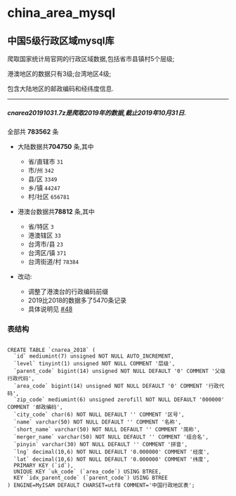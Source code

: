 # china_area_mysql
## 中国5级行政区域mysql库

  爬取国家统计局官网的行政区域数据,包括省市县镇村5个层级;
  
  港澳地区的数据只有3级;台湾地区4级;
  
  包含大陆地区的邮政编码和经纬度信息.
  
---------------------------------------
#####  cnarea20191031.7z是爬取2019年的数据,截止2019年10月31日.

  全部共 **783562** 条  
  - 大陆数据共**704750** 条,其中
     - 省/直辖市 `31`
     - 市/州 `342`
     - 县/区 `3349`
     - 乡/镇 `44247`
     - 村/社区 `656781`
     
  - 港澳台数据共**78812** 条,其中
     - 省/特区 `3`
     - 港澳辖区 `33`
     - 台湾市/县 `23`
     - 台湾区/镇 `371`
     - 台湾街道/村 `78384`  
  
  - 改动:   
    - 调整了港澳台的行政编码前缀
    - 2019比2018的数据多了5470条记录
    - 具体说明见 [#48](https://github.com/kakuilan/china_area_mysql/issues/48)

### 表结构

```mysql

CREATE TABLE `cnarea_2018` (
  `id` mediumint(7) unsigned NOT NULL AUTO_INCREMENT,
  `level` tinyint(1) unsigned NOT NULL COMMENT '层级',
  `parent_code` bigint(14) unsigned NOT NULL DEFAULT '0' COMMENT '父级行政代码',
  `area_code` bigint(14) unsigned NOT NULL DEFAULT '0' COMMENT '行政代码',
  `zip_code` mediumint(6) unsigned zerofill NOT NULL DEFAULT '000000' COMMENT '邮政编码',
  `city_code` char(6) NOT NULL DEFAULT '' COMMENT '区号',
  `name` varchar(50) NOT NULL DEFAULT '' COMMENT '名称',
  `short_name` varchar(50) NOT NULL DEFAULT '' COMMENT '简称',
  `merger_name` varchar(50) NOT NULL DEFAULT '' COMMENT '组合名',
  `pinyin` varchar(30) NOT NULL DEFAULT '' COMMENT '拼音',
  `lng` decimal(10,6) NOT NULL DEFAULT '0.000000' COMMENT '经度',
  `lat` decimal(10,6) NOT NULL DEFAULT '0.000000' COMMENT '纬度',
  PRIMARY KEY (`id`),
  UNIQUE KEY `uk_code` (`area_code`) USING BTREE,
  KEY `idx_parent_code` (`parent_code`) USING BTREE
) ENGINE=MyISAM DEFAULT CHARSET=utf8 COMMENT='中国行政地区表';

```
